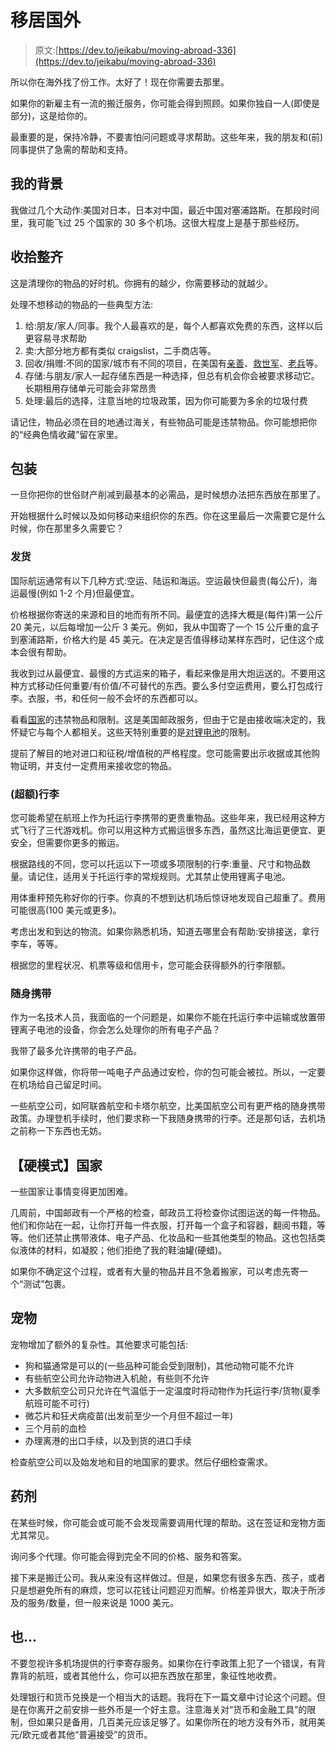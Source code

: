 # 移居国外

> 原文:[https://dev.to/jeikabu/moving-abroad-336](https://dev.to/jeikabu/moving-abroad-336)

所以你在海外找了份工作。太好了！现在你需要去那里。

如果你的新雇主有一流的搬迁服务，你可能会得到照顾。如果你独自一人(即使是部分)，这是给你的。

最重要的是，保持冷静，不要害怕问问题或寻求帮助。这些年来，我的朋友和(前)同事提供了急需的帮助和支持。

## [](#my-background)我的背景

我做过几个大动作:美国对日本，日本对中国，最近中国对塞浦路斯。在那段时间里，我可能飞过 25 个国家的 30 多个机场。这很大程度上是基于那些经历。

## [](#get-tidy)收拾整齐

这是清理你的物品的好时机。你拥有的越少，你需要移动的就越少。

处理不想移动的物品的一些典型方法:

1.  给:朋友/家人/同事。我个人最喜欢的是，每个人都喜欢免费的东西，这样以后更容易寻求帮助
2.  卖:大部分地方都有类似 craigslist，二手商店等。
3.  回收/捐赠:不同的国家/城市有不同的项目，在美国有[亲善](https://www.goodwill.org/donate/donate-stuff/)、[救世军](https://www.salvationarmyusa.org/usn/ways-to-give/)、[老兵](https://amvets.org/)等。
4.  存储:与朋友/家人一起存储东西是一种选择，但总有机会你会被要求移动它。长期租用存储单元可能会非常昂贵
5.  处理:最后的选择，注意当地的垃圾政策，因为你可能要为多余的垃圾付费

请记住，物品必须在目的地通过海关，有些物品可能是违禁物品。你可能想把你的“经典色情收藏”留在家里。

## [](#packing)包装

一旦你把你的世俗财产削减到最基本的必需品，是时候想办法把东西放在那里了。

开始根据什么时候以及如何移动来组织你的东西。你在这里最后一次需要它是什么时候，你在那里多久需要它？

### [](#shipping)发货

国际航运通常有以下几种方式:空运、陆运和海运。空运最快但最贵(每公斤)，海运最慢(例如 1-2 个月)但最便宜。

价格根据你寄送的来源和目的地而有所不同。最便宜的选择大概是(每件)第一公斤 20 美元，以后每增加一公斤 3 美元。例如，我从中国寄了一个 15 公斤重的盒子到塞浦路斯，价格大约是 45 美元。在决定是否值得移动某样东西时，记住这个成本会很有帮助。

我收到过从最便宜、最慢的方式运来的箱子，看起来像是用大炮运送的。不要用这种方式移动任何重要/有价值/不可替代的东西。要么多付空运费用，要么打包成行李。衣服，书，和任何一般不会坏的东西都可以。

看看[国家](https://pe.usps.com/text/imm/ab_toc.htm)的违禁物品和限制。这是美国邮政服务，但由于它是由接收端决定的，我怀疑它与每个人都相关。这些天特别重要的是[对锂电池](https://pe.usps.com/text/imm/immc1_014.htm#ep1059904)的限制。

提前了解目的地对进口和征税/增值税的严格程度。您可能需要出示收据或其他购物证明，并支付一定费用来接收您的物品。

### [](#excess-luggage)(超额)行李

您可能希望在航班上作为托运行李携带的更贵重物品。这些年来，我已经用这种方式飞行了三代游戏机。你可以用这种方式搬运很多东西，虽然这比海运更便宜、更安全，但需要你更多的搬运。

根据路线的不同，您可以托运以下一项或多项限制的行李:重量、尺寸和物品数量。请记住，适用关于托运行李的常规规则。尤其禁止使用锂离子电池。

用体重秤预先称好你的行李。你真的不想到达机场后惊讶地发现自己超重了。费用可能很高(100 美元或更多)。

考虑出发和到达的物流。如果你熟悉机场，知道去哪里会有帮助:安排接送，拿行李车，等等。

根据您的里程状况、机票等级和信用卡，您可能会获得额外的行李限额。

### [](#carryon)随身携带

作为一名技术人员，我面临的一个问题是，如果你不能在托运行李中运输或放置带锂离子电池的设备，你会怎么处理你的所有电子产品？

我带了最多允许携带的电子产品。

如果你这样做，你将带一吨电子产品通过安检，你的包可能会被拉。所以，一定要在机场给自己留足时间。

一些航空公司，如阿联酋航空和卡塔尔航空，比美国航空公司有更严格的随身携带政策。办理登机手续时，他们要求称一下我随身携带的行李。还是那句话，去机场之前称一下东西也无妨。

## [](#hard-mode-countries)【硬模式】国家

一些国家让事情变得更加困难。

几周前，中国邮政有一个严格的检查，邮政员工将检查你试图运送的每一件物品。他们和你站在一起，让你打开每一件衣服，打开每一个盒子和容器，翻阅书籍，等等。他们还禁止携带液体、电子产品、化妆品和一些其他类型的物品。这也包括类似液体的材料，如凝胶；他们拒绝了我的鞋油罐(硬蜡)。

如果你不确定这个过程，或者有大量的物品并且不急着搬家，可以考虑先寄一个“测试”包裹。

## [](#pets)宠物

宠物增加了额外的复杂性。其他要求可能包括:

*   狗和猫通常是可以的(一些品种可能会受到限制)，其他动物可能不允许
*   有些航空公司允许动物进入机舱，有些则不允许
*   大多数航空公司只允许在气温低于一定温度时将动物作为托运行李/货物(夏季航班可能不可行)
*   微芯片和狂犬病疫苗(出发前至少一个月但不超过一年)
*   三个月前的血检
*   办理离港的出口手续，以及到货的进口手续

检查航空公司以及始发地和目的地国家的要求。然后仔细检查需求。

## [](#agents)药剂

在某些时候，你可能会或可能不会发现需要调用代理的帮助。这在签证和宠物方面尤其常见。

询问多个代理。你可能会得到完全不同的价格、服务和答案。

接下来是搬迁公司。我从来没有这样做过。但是，如果您有很多东西、孩子，或者只是想避免所有的麻烦，您可以花钱让问题迎刃而解。价格差异很大，取决于所涉及的服务/数量，但一般来说是 1000 美元。

## [](#also)也…

不要忽视许多机场提供的行李寄存服务。如果你在行李政策上犯了一个错误，有背靠背的航班，或者其他什么，你可以把东西放在那里，象征性地收费。

处理银行和货币兑换是一个相当大的话题。我将在下一篇文章中讨论这个问题。但是在你离开之前安排一些外币是一个好主意。注意海关对“货币和金融工具”的限制，但如果只是备用，几百美元应该足够了。如果你所在的地方没有外币，就用美元/欧元或者其他“普遍接受”的货币。